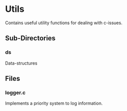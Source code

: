 # Utils
Contains useful utility functions for dealing with c-issues.

## Sub-Directories
### ds
Data-structures

## Files
### logger.c
Implements a priority system to log information.